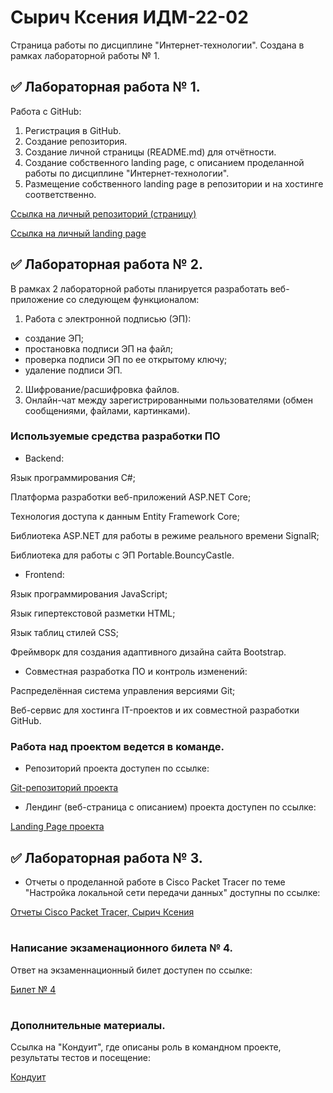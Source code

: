 # Сырич Ксения ИДМ-22-02

Страница работы по дисциплине "Интернет-технологии". Создана в рамках лабораторной работы № 1.

## ✅ Лабораторная работа № 1.

Работа с GitHub: 
1. Регистрация в GitHub.
2. Создание репозитория.
3. Создание личной страницы (README.md) для отчётности.
5. Создание собственного landing page, с описанием проделанной работы по дисциплине "Интернет-технологии".
6. Размещение собственного landing page в репозитории и на хостинге соответственно.

[Ссылка на личный репозиторий (страницу)](https://github.com/kxenki/IT_SyrichKseniia_22-02)

[Ссылка на личный landing page](https://kxenki.github.io/)

## ✅ Лабораторная работа № 2.

В рамках 2 лабораторной работы планируется разработать веб-приложение со следующем функционалом:

1. Работа с электронной подписью (ЭП):
- создание ЭП;
- простановка подписи ЭП на файл;
- проверка подписи ЭП по ее открытому ключу;
- удаление подписи ЭП.
2. Шифрование/расшифровка файлов.
3. Онлайн-чат между зарегистрированными пользователями (обмен сообщениями, файлами, картинками).

### Используемые средства разработки ПО

- Backend:

Язык программирования С#;

Платформа разработки веб-приложений ASP.NET Core;

Технология доступа к данным Entity Framework Core;

Библиотека ASP.NET для работы в режиме реального времени SignalR;

Библиотека для работы с ЭП Portable.BouncyCastle.

- Frontend:

Язык программирования JavaScript;

Язык гипертекстовой разметки HTML;

Язык таблиц стилей CSS;

Фреймворк для создания адаптивного дизайна сайта Bootstrap.

- Совместная разработка ПО и контроль изменений:

Распределённая система управления версиями Git;

Веб-сервис для хостинга IT-проектов и их совместной разработки GitHub.


### Работа над проектом ведется в команде. 

- Репозиторий проекта доступен по ссылке:

[Git-репозиторий проекта](https://github.com/kxenki/IT_Project)

- Лендинг (веб-страница с описанием) проекта доступен по ссылке: 

[Landing Page проекта](https://github.com/kxenki/IT_SyrichKseniia_22-02)


## ✅ Лабораторная работа № 3.

- Отчеты о проделанной работе в Cisco Packet Tracer по теме "Настройка локальной сети передачи данных" доступны по ссылке:

[Отчеты Cisco Packet Tracer, Сырич Ксения](https://drive.google.com/drive/folders/1AV4jVcu9noetbfa_nWdX42IZAnEYkyI_?usp=sharing)
#
### Написание экзаменационного билета № 4.

Ответ на экзаменнационный билет доступен по ссылке:

[Билет № 4](https://github.com/stankin/inet-2022/wiki/exam04)
#
### Дополнительные материалы.

Ссылка на "Кондуит", где описаны роль в командном проекте, результаты тестов и посещение:

[Кондуит](https://docs.google.com/spreadsheets/d/1ypxgDUpNsaAK5PH90dTfGKdtDnWaeEDWfupEbDokN6A/edit?usp=sharing)

